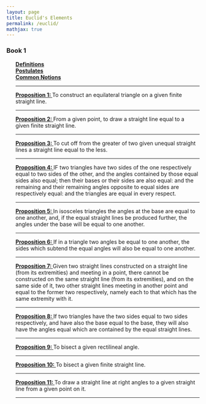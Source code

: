 ```yaml
---
layout: page
title: Euclid's Elements
permalink: /euclid/
mathjax: true
---
```


<!------------------------------------------------------------------->  
  <h3> Book 1 </h3>
  <ul style="list-style-type:none;">
<li><a href="/jekyll/update/2024/03/19/euclid-book1-definitions.html">
	     <b>Definitions</b>
</a></li>
<li><a href="/jekyll/update/2024/03/20/euclid-book1-postulates.html">
	     <b>Postulates</b>
</a></li>
<li><a href="/jekyll/update/2024/03/21/euclid-book1-common-notions.html">
	     <b>Common Notions</b>
</a></li>
<hr>
<li><a href="/jekyll/update/2024/03/22/euclid-book1-pr1.html">
   <b>Proposition 1: </b></a>To construct an equilateral triangle on a given finite straight line.</li>
<hr>
<li><a href="/jekyll/update/2024/03/23/euclid-book1-pr2.html">
   <b>Proposition 2: </b></a>From a given point, to draw a straight line equal to a given finite straight line.</li>
<hr>
<li><a href="/jekyll/update/2024/03/24/euclid-book1-pr3.html">
   <b>Proposition 3: </b></a>To cut off from the greater of two given unequal straight lines a straight line equal to the less.</li>
<hr>
<li><a href="/jekyll/update/2024/03/25/euclid-book1-pr4.html">
   <b>Proposition 4: </b></a>IF two triangles have two sides of the one respectively equal to two sides of the other, and the angles contained by those equal sides also equal; then their bases or their sides  are also equal: and the remaining and their remaining angles opposite to equal sides are respectively equal: and the triangles are equal in every respect.</li>
<hr>
<li><a href="/jekyll/update/2024/03/27/euclid-book1-pr5.html">
   <b>Proposition 5: </b></a>In isosceles triangles the angles at the base are equal to one another, and, if the equal straight lines be produced further, the angles under the base will be equal to one another.</li>
<hr>
<li><a href="/jekyll/update/2024/03/29/euclid-book1-pr6.html">
   <b>Proposition 6: </b></a>If in a triangle two angles be equal to one another, the sides which subtend the equal angles will also be equal to one another.</li>
<hr>
<li><a href="/jekyll/update/2024/03/30/euclid-book1-pr7.html">
   <b>Proposition 7: </b></a>Given two straight lines constructed on a straight line (from its extremities) and meeting in a point, there cannot be constructed on the same straight line (from its extremities), and on the same side of it, two other straight lines meeting in another point and equal to the former two respectively, namely each to that which has the same extremity with it.</li>
<hr>
<li><a href="/jekyll/update/2024/03/31/euclid-book1-pr8.html">
   <b>Proposition 8: </b></a>If two triangles have the two sides equal to two sides respectively, and have also the base equal to the base, they will also have the angles equal which are contained by the equal straight lines.</li>
<hr>
<li><a href="/jekyll/update/2024/03/01/euclid-book1-pr9.html">
   <b>Proposition 9: </b></a>To bisect a given rectilineal angle.</li>
<hr>
<li><a href="/jekyll/update/2024/03/02/euclid-book1-pr10.html">
   <b>Proposition 10: </b></a>To bisect a given finite straight line.</li>
<hr>
<li><a href="/jekyll/update/2024/03/03/euclid-book1-pr11.html">
   <b>Proposition 11: </b></a>To draw a straight line at right angles to a given straight line from a given point on it.</li>
<hr>
</ul>
<br>



<!--
<li><a href="/jekyll/update/2022/09/23/proof1.html">
   <b>09/23/2022:</b> If $n \in N,$ then $1 + (-1)^n(2n-1)$ is a multiple of $4$.
</a></li>
<li><a href="/jekyll/update/2022/09/24/proof2.html">
   <b>09/24/2022:</b> If two integers have opposite parity, then their sum is odd.
</a></li>
<li><a href="/jekyll/update/2022/09/25/proof3.html">
   <b>09/25/2022:</b> If $n \in N,$ then $1 + (-1)^n(2n-1)$ is a multiple of $4$.
</a></li>
-->
<br>